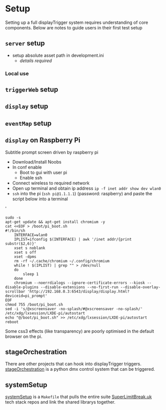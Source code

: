 Setup
=====

Setting up a full displayTrigger system requires understanding of core components.
Below are notes to guide users in their first test setup

`server` setup
--------------

* setup absolute asset path in development.ini
    * _details required_


### Local use


`triggerWeb` setup
------------------

`display` setup
---------------

`eventMap` setup
----------------


`display` on Raspberry Pi
-------------------------

Subtitle prompt screen driven by raspberry pi

* Download/Install Noobs
* In conf enable 
  * Boot to gui with user pi
  * Enable ssh
* Connect wireless to required network
* Open up terminal and obtain ip address `ip -f inet addr show dev wlan0`
* `ssh` into the pi (`ssh pi@1.1.1.1`) (password: raspberry) and paste the script below into a terminal

'

	sudo -s
	apt-get update && apt-get install chromium -y
	cat <<EOF > /boot/pi_boot.sh
	#!/bin/sh
	    INTERFACE=wlan0
	    IPLIST=ifconfig $(INTERFACE) | awk '/inet addr/{print substr($2,6)}'
	    xset s noblank
	    xset s off
	    xset -dpms
	    rm -rf ~/.cache/chromium ~/.config/chromium
	    while ! $(IPLIST) | grep "" > /dev/null
	    do
  	        sleep 1
	    done
	    chromium --noerrdialogs --ignore-certificate-errors --kiosk --disable-plugins --disable-extensions --no-first-run --disable-overlay-scrollbar 'http://192.168.0.3:6543/display/display.html?deviceid=pi_prompt'
    EOF
	chmod 755 /boot/pi_boot.sh
	sed -i 's/@xscreensaver -no-splash/#@xscreensaver -no-splash/' /etc/xdg/lxsession/LXDE-pi/autostart
	echo "@/boot/pi_boot.sh" >> /etc/xdg/lxsession/LXDE-pi/autostart
	reboot

Some css3 effects (like transparency) are poorly optimised in the default browser on the pi.


stageOrchestration
------------------

There are other projects that can hook into displayTrigger triggers.
[stageOrchestration](https://github.com/SuperLimitBreak/stageOrchestration) is a python dmx control system that can be triggered.


systemSetup
-----------

[systemSetup](https://github.com/SuperLimitBreak/systemSetup) is a `Makefile` that pulls the entire suite [SuperLimitBreak.uk](http://superlimitbreak.uk) tech stack repos and link the shared librarys together.
